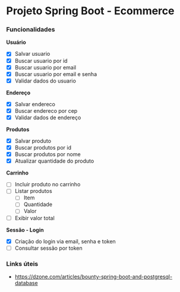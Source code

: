 # Projeto Spring Boot - Ecommerce

### Funcionalidades

**Usuário**
- [X] Salvar usuario 
- [X] Buscar usuario por id
- [X] Buscar usuario por email
- [X] Buscar usuario por email e senha
- [X] Validar dados do usuario

**Endereço**
- [X] Salvar endereco
- [X] Buscar endereco por cep
- [X] Validar dados de endereço

**Produtos**
- [X] Salvar produto
- [X] Buscar produtos por id
- [X] Buscar produtos por nome
- [X] Atualizar quantidade do produto

**Carrinho**
- [ ] Incluir produto no carrinho
- [ ] Listar produtos
  - [ ] Item
  - [ ] Quantidade
  - [ ] Valor
- [ ] Exibir valor total

**Sessão - Login**
- [X] Criação do login via email, senha e token
- [ ] Consultar sessão por token

### Links úteis
- https://dzone.com/articles/bounty-spring-boot-and-postgresql-database